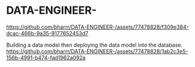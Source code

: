 # DATA-ENGINEER-

https://github.com/bharrr/DATA-ENGINEER-/assets/77478828/f309e384-dcac-466b-9a35-9177652453d7

Building a data model then deploying the data model into the database.
https://github.com/bharrr/DATA-ENGINEER-/assets/77478828/1ab2c3e5-156b-4991-b474-fad1962a092a

